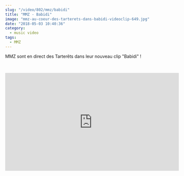 ```yaml
--- 
slug: "/video/802/mmz/babidi"
title: "MMZ - Babidi"
image: "mmz-au-coeur-des-tarterets-dans-babidi-videoclip-649.jpg"
date: "2018-05-03 10:40:36"
category:
  - music video
tags:
  - MMZ
---
```

<p>MMZ sont en direct des Tarterêts dans leur nouveau clip "Babidi" !</p><br/><p><iframe width="560" height="315" src="https://www.youtube.com/embed/FlD2oAGOrXU" frameborder="0" allow="autoplay; encrypted-media" allowfullscreen></iframe></p>